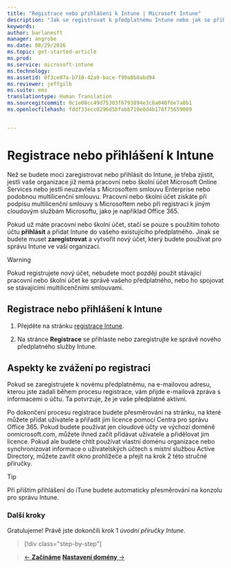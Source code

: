 ```yaml
---
title: "Registrace nebo přihlášení k Intune | Microsoft Intune"
description: "Jak se registrovat k předplatnému Intune nebo jak se přihlásit, pokud už předplatné máte"
keywords: 
author: barlanmsft
manager: angrobe
ms.date: 08/29/2016
ms.topic: get-started-article
ms.prod: 
ms.service: microsoft-intune
ms.technology: 
ms.assetid: 0f3ce07a-b718-42a9-bace-f99a8b8abd94
ms.reviewer: jeffgilb
ms.suite: ems
translationtype: Human Translation
ms.sourcegitcommit: 0c1e08cc49d75303f6793894e3c8a040f6e7a8b1
ms.openlocfilehash: fddf33ecc0296d5bfabb710e0d4b178f75659009


---
```



# Registrace nebo přihlášení k Intune
Než se budete moci zaregistrovat nebo přihlásit do Intune, je třeba zjistit, jestli vaše organizace již nemá pracovní nebo školní účet Microsoft Online Services nebo jestli neuzavřela s Microsoftem smlouvu Enterprise nebo podobnou multilicenční smlouvu. Pracovní nebo školní účet získáte při podpisu multilicenční smlouvy s Microsoftem nebo při registraci k jiným cloudovým službám Microsoftu, jako je například Office 365.

Pokud už máte pracovní nebo školní účet, stačí se pouze s použitím tohoto účtu **přihlásit** a přidat Intune do vašeho existujícího předplatného. Jinak se budete muset **zaregistrovat** a vytvořit nový účet, který budete používat pro správu Intune ve vaší organizaci.

>[!WARNING]
>Pokud registrujete nový účet, nebudete moct později použít stávající pracovní nebo školní účet ke správě vašeho předplatného, nebo ho spojovat se stávajícími multilicenčními smlouvami.

## Registrace nebo přihlášení k Intune

1.  Přejděte na stránku [registrace Intune](https://portal.office.com/Signup/Signup.aspx?OfferId=40BE278A-DFD1-470a-9EF7-9F2596EA7FF9&dl=INTUNE_A&ali=1#0%20).

2.  Na stránce **Registrace** se přihlaste nebo zaregistrujte ke správě nového předplatného služby Intune.

## Aspekty ke zvážení po registraci
Pokud se zaregistrujete k novému předplatnému, na e-mailovou adresu, kterou jste zadali během procesu registrace, vám přijde e-mailová zpráva s informacemi o účtu. Ta potvrzuje, že je vaše předplatné aktivní.

Po dokončení procesu registrace budete přesměrováni na stránku, na které můžete přidat uživatele a přiřadit jim licence pomocí Centra pro správu Office 365. Pokud budete používat jen cloudové účty ve výchozí doméně onmicrosoft.com, můžete ihned začít přidávat uživatele a přidělovat jim licence. Pokud ale budete chtít používat vlastní doménu organizace nebo synchronizovat informace o uživatelských účtech s místní službou Active Directory, můžete zavřít okno prohlížeče a přejít na krok 2 této stručné příručky.

>[!TIP]
> Při příštím přihlášení do iTune budete automaticky přesměrováni na konzolu pro správu Intune.

### Další kroky
Gratulujeme! Právě jste dokončili krok 1 *úvodní příručky Intune*.

>[!div class="step-by-step"]

>[&larr; **Začínáme**](.\start-with-a-paid-subscription-to-microsoft-intune.md)     [**Nastavení domény** &rarr;](.\start-with-a-paid-subscription-to-microsoft-intune-step-2.md)  



<!--HONumber=Aug16_HO5-->


